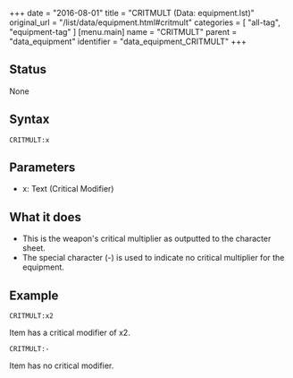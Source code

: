 +++
date = "2016-08-01"
title = "CRITMULT (Data: equipment.lst)"
original_url = "/list/data/equipment.html#critmult"
categories = [ "all-tag", "equipment-tag" ]
[menu.main]
    name = "CRITMULT"
    parent = "data_equipment"
    identifier = "data_equipment_CRITMULT"
+++

## Status

None

## Syntax

`CRITMULT:x`

## Parameters

-   x: Text (Critical Modifier)



What it does
------------

-   This is the weapon's critical multiplier as outputted to the
    character sheet.
-   The special character (-) is used to indicate no critical multiplier
    for the equipment.

Example
-------

`CRITMULT:x2`

Item has a critical modifier of x2.

`CRITMULT:-`

Item has no critical modifier.

